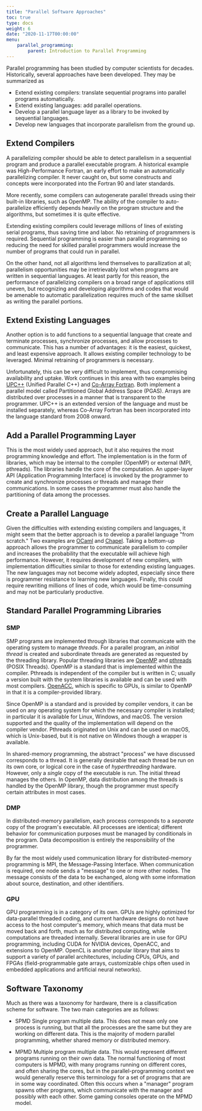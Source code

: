 ```yaml
---
title: "Parallel Software Approaches"
toc: true
type: docs
weight: 6
date: "2020-11-17T00:00:00"
menu:
    parallel_programming:
        parent: Introduction to Parallel Programming
---
```


Parallel programming has been studied by computer scientists for decades. Historically, several approaches have been developed.  They may be summarized as
- Extend existing compilers: translate sequential programs into parallel programs automatically.
- Extend existing languages: add parallel operations.
- Develop a parallel language layer as a library to be invoked by sequential languages.
- Develop new languages that incorporate parallelism from the ground up.

## Extend Compilers

A parallelizing compiler should be able to detect parallelism in a sequential program and produce a parallel executable program. A historical example was 
High\-Performance Fortran, an early effort to make an automatically parallelizing compiler. It never caught on, but some constructs and concepts were incorporated into the Fortran 90 and later standards.

More recently, some compilers can autogenerate parallel threads using their built-in libraries, such as OpenMP.  The ability of the compiler to auto-parallelize efficiently depends heavily on the program structure and the algorithms, but sometimes it is quite effective.

Extending existing compilers could leverage millions of lines of existing serial programs, thus saving time and labor.  No retraining of programmers is required. Sequential programming is easier than parallel programming so reducing the need for skilled parallel programmers would increase the number of programs that could run in parallel.

On the other hand, not all algorithms lend themselves to parallization at all; parallelism opportunities may be irretrievably lost when programs are written in sequential languages.  At least partly for this reason, the performance of parallelizing compilers on a broad range of applications still uneven, but recognizing and developing algorithms and codes that would be amenable to automatic parallelization requires much of the same skillset as writing the parallel portions.

## Extend Existing Languages

Another option is to add functions to a sequential language that create and terminate processes, synchronize processes, and allow processes to communicate.
This has a number of advantages: it is the easiest, quickest, and least expensive
approach. It allows existing compiler technology to be leveraged. Minimal retraining of programmers is necessary.

Unfortunately, this can be very difficult to implement, thus compromising availability and uptake.  Work continues in this area with two examples being [UPC++](https://upcxx.lbl.gov/docs/html/guide.html) (Unified Parallel C++) and [Co-Array Fortran](https://docs.nersc.gov/development/programming-models/coarrays/).  Both implement a parallel model called Partitioned Global Address Space (PGAS).  Arrays are distributed over processes in a manner that is transparent to the programmer.  UPC++ is an extended version of the language and must be installed separately, whereas Co-Array Fortran has been incorporated into the language standard from 2008 onward.

## Add a Parallel Programming Layer

This is the most widely used approach, but it also requires the most programming knowledge and effort.  The implementation is in the form of libraries, which may be internal to the compiler (OpenMP) or external (MPI, pthreads). The libraries handle the core of the computation.  An upper-layer API (Application Programming Interface) is invoked by the programmer to create and synchronize processes or threads and manage their communications.  In some cases the programmer must also handle the partitioning of data among the processes.

## Create a Parallel Language

Given the difficulties with extending existing compilers and languages, it might seem that the better approach is to develop a parallel language "from scratch."
Two examples are [OCaml](https://ocaml.org/) and [Chapel](https://chapel-lang.org/).  Taking a bottom-up approach allows the programmer to communicate parallelism to compiler and increases the probability that the executable will achieve high performance.  However, it requires development of new compilers, with implementation difficulties similar to those for extending existing languages.  The new languages may not become widely adopted, especially since there is programmer resistance to learning new languages.  Finally, this could require rewriting millions of lines of code, which would be time-consuming and may not be particularly productive.

## Standard Parallel Programming Libraries

### SMP

SMP programs are implemented through libraries that communicate with the operating system to manage _threads_.
For a parallel program, an _initial thread_ is created and subordinate threads
are generated as requested by the threading library.
Popular threading libraries are [OpenMP](https://www.openmp.org/) and [pthreads](https://en.wikipedia.org/wiki/Pthreads) (POSIX Threads).  OpenMP is a standard
that is implemented within the compiler. Pthreads is independent
of the compiler but is written in C; usually a version built with the
system libraries is available and can be used with most compilers.
[OpenACC](https://www.openacc.org/), which is specific to GPUs, is similar to OpenMP in that it is
a compiler-provided library.

Since OpenMP is a standard and is provided by compiler vendors, it can
be used on any operating system for which the necessary compiler is installed; in particular it is available for Linux, Windows, and macOS.  The version supported
and the quality of the implementation will depend on the compiler vendor.
Pthreads originated on Unix and can be used on macOS, which is Unix-based, but it is not
native on Windows though a wrapper is available.

In shared-memory programming, the abstract "process" we have discussed
corresponds to a thread.  It is generally desirable that each thread be
run on its own core, or logical core in the case of _hyperthreading_ hardware.
However, only a _single_ copy of the executable is run.  The initial thread
manages the others.  In OpenMP, data distribution among the threads is handled by
the OpenMP library, though the programmer must specify certain attributes in
most cases.

### DMP

In distributed-memory parallelism, each process corresponds to a _separate_
copy of the program's executable.  All processes are identical; different
behavior for communication purposes must be managed by conditionals in the
program.  Data decomposition is entirely the responsibility of the programmer.

By far the most widely used communication library for distributed-memory programming is MPI, the Message-Passing Interface.  When communication is required, one node sends a "message" to one or more other nodes.  The message consists of
the data to be exchanged, along with some information about source,
destination, and other identifiers.

### GPU

GPU programming is in a category of its own. GPUs are highly optimized for data-parallel threaded coding, and current hardware designs do not have access to the host computer's memory, which means that data must be moved back and forth, much as for distributed computing, while computations are threaded internally.  Several libraries are in use for GPU programming, including CUDA for NVIDIA devices, OpenACC, and extensions to
OpenMP.  OpenCL is another popular library that aims to support a variety
of parallel architectures, including CPUs, GPUs, and FPGAs (field-programmable
gate arrays, customizable chips often used in embedded applications and artificial neural networks).

## Software Taxonomy

Much as there was a taxonomy for hardware, there is a classification scheme for software.  The two main categories are as follows:

- SPMD
    Single program multiple data.  This does not mean only one process is running, but that all the processes are the same but they are working on different data.  This is the majority of modern parallel programming, whether shared memory or distributed memory.

- MPMD
    Multiple program multiple data.  This would represent different programs running on their own data.  The normal functioning of most computers is MPMD, with many programs running on different cores, and often sharing the cores, but in the parallel-programming context we would generally reserve this terminology for a set of programs that are in some way coordinated.  Often this occurs when a "manager" program spawns other programs, which communicate with the manager and possibly with each other.  Some gaming consoles operate on the MPMD model.
